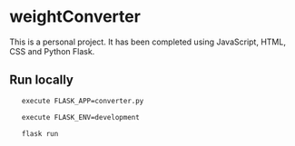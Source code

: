 # weightConverter
This is a personal project. It has been completed using JavaScript, HTML, CSS and Python Flask.

## Run locally


```bash
   execute FLASK_APP=converter.py
```

```bash
   execute FLASK_ENV=development
```

```bash
   flask run
```


